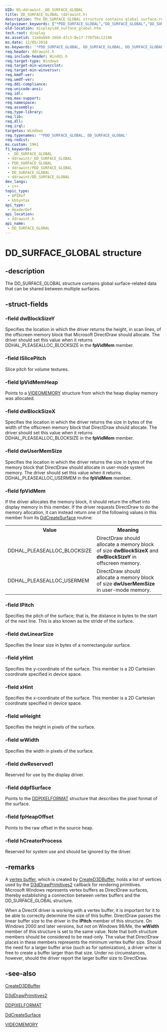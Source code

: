 ```yaml
---
UID: NS:ddrawint._DD_SURFACE_GLOBAL
title: DD_SURFACE_GLOBAL (ddrawint.h)
description: The DD_SURFACE_GLOBAL structure contains global surface-related data that can be shared between multiple surfaces.
helpviewer_keywords: ["*PDD_SURFACE_GLOBAL","DD_SURFACE_GLOBAL","DD_SURFACE_GLOBAL structure [Display Devices]","PDD_SURFACE_GLOBAL","PDD_SURFACE_GLOBAL structure pointer [Display Devices]","ddrawint/DD_SURFACE_GLOBAL","ddrawint/PDD_SURFACE_GLOBAL","ddstrcts_83ae0625-9b08-4380-bd3a-d8d67675a48b.xml","display.dd_surface_global"]
old-location: display\dd_surface_global.htm
tech.root: display
ms.assetid: 11e0a6b9-16b9-4fc3-8e17-776f56c12196
ms.date: 12/05/2018
ms.keywords: '*PDD_SURFACE_GLOBAL, DD_SURFACE_GLOBAL, DD_SURFACE_GLOBAL structure [Display Devices], PDD_SURFACE_GLOBAL, PDD_SURFACE_GLOBAL structure pointer [Display Devices], ddrawint/DD_SURFACE_GLOBAL, ddrawint/PDD_SURFACE_GLOBAL, ddstrcts_83ae0625-9b08-4380-bd3a-d8d67675a48b.xml, display.dd_surface_global'
req.header: ddrawint.h
req.include-header: Winddi.h
req.target-type: Windows
req.target-min-winverclnt: 
req.target-min-winversvr: 
req.kmdf-ver: 
req.umdf-ver: 
req.ddi-compliance: 
req.unicode-ansi: 
req.idl: 
req.max-support: 
req.namespace: 
req.assembly: 
req.type-library: 
req.lib: 
req.dll: 
req.irql: 
targetos: Windows
req.typenames: '*PDD_SURFACE_GLOBAL, DD_SURFACE_GLOBAL'
req.redist: 
ms.custom: 19H1
f1_keywords:
 - _DD_SURFACE_GLOBAL
 - ddrawint/_DD_SURFACE_GLOBAL
 - PDD_SURFACE_GLOBAL
 - ddrawint/PDD_SURFACE_GLOBAL
 - DD_SURFACE_GLOBAL
 - ddrawint/DD_SURFACE_GLOBAL
dev_langs:
 - c++
topic_type:
 - APIRef
 - kbSyntax
api_type:
 - HeaderDef
api_location:
 - ddrawint.h
api_name:
 - DD_SURFACE_GLOBAL
---
```


# DD_SURFACE_GLOBAL structure


## -description

The DD_SURFACE_GLOBAL structure contains global surface-related data that can be shared between multiple surfaces.

## -struct-fields

### -field dwBlockSizeY

Specifies the location in which the driver returns the height, in scan lines, of the offscreen memory block that Microsoft DirectDraw should allocate. The driver should set this value when it returns DDHAL_PLEASEALLOC_BLOCKSIZE in the <b>fpVidMem</b> member.

### -field lSlicePitch

Slice pitch for volume textures.

### -field lpVidMemHeap

Points to a <a href="/windows/desktop/api/ddrawint/ns-ddrawint-videomemory">VIDEOMEMORY</a> structure from which the heap display memory was allocated.

### -field dwBlockSizeX

Specifies the location in which the driver returns the size in bytes of the width of the offscreen memory block that DirectDraw should allocate. The driver should set this value when it returns DDHAL_PLEASEALLOC_BLOCKSIZE in the <b>fpVidMem</b> member.

### -field dwUserMemSize

Specifies the location in which the driver returns the size in bytes of the memory block that DirectDraw should allocate in user-mode system memory. The driver should set this value when it returns DDHAL_PLEASEALLOC_USERMEM in the <b>fpVidMem</b> member.

### -field fpVidMem

If the driver allocates the memory block, it should return the offset into display memory in this member. If the driver requests DirectDraw to do the memory allocation, it can instead return one of the following values in this member from its <a href="/previous-versions/windows/hardware/drivers/ff549263(v=vs.85)">DdCreateSurface</a> routine:

<table>
<tr>
<th>Value</th>
<th>Meaning</th>
</tr>
<tr>
<td>
DDHAL_PLEASEALLOC_BLOCKSIZE

</td>
<td>
DirectDraw should allocate a memory block of size <b>dwBlockSizeX</b> and <b>dwBlockSizeY</b> in offscreen memory.

</td>
</tr>
<tr>
<td>
DDHAL_PLEASEALLOC_USERMEM

</td>
<td>
DirectDraw should allocate a memory block of size <b>dwUserMemSize</b> in user-mode memory.

</td>
</tr>
</table>

### -field lPitch

Specifies the pitch of the surface; that is, the distance in bytes to the start of the next line. This is also known as the stride of the surface.

### -field dwLinearSize

Specifies the linear size in bytes of a nonrectangular surface.

### -field yHint

Specifies the y-coordinate of the surface. This member is a 2D Cartesian coordinate specified in device space.

### -field xHint

Specifies the x-coordinate of the surface. This member is a 2D Cartesian coordinate specified in device space.

### -field wHeight

Specifies the height in pixels of the surface.

### -field wWidth

Specifies the width in pixels of the surface.

### -field dwReserved1

Reserved for use by the display driver.

### -field ddpfSurface

Points to the <a href="/windows-hardware/drivers/ddi/content/ksmedia/ns-ksmedia-_ddpixelformat">DDPIXELFORMAT</a> structure that describes the pixel format of the surface.

### -field fpHeapOffset

Points to the raw offset in the source heap.

### -field hCreatorProcess

Reserved for system use and should be ignored by the driver.

## -remarks

A <a href="/windows-hardware/drivers/display/direct3d-vertex-buffers">vertex buffer</a>, which is created by <a href="/windows/desktop/api/ddrawint/nc-ddrawint-pdd_createsurface">CreateD3DBuffer</a>, holds a list of vertices used by the <a href="/windows-hardware/drivers/ddi/content/d3dhal/nc-d3dhal-lpd3dhal_drawprimitives2cb">D3dDrawPrimitives2</a> callback for rendering primitives. Microsoft Windows represents vertex buffers as DirectDraw surfaces, thereby establishing a connection between vertex buffers and the DD_SURFACE_GLOBAL structure.

When a DirectX driver is working with a vertex buffer, it is important for it to be able to correctly determine the size of this buffer. DirectDraw passes the linear buffer size to the driver in the <b>lPitch</b> member of this structure. On Windows 2000 and later versions, but not on Windows 98/Me, the <b>wWidth</b> member of this structure is set to the same value. Note that both structure members should be considered to be read-only. The value that DirectDraw places in these members represents the minimum vertex buffer size. Should the need for a larger buffer arise (such as for optimization), a driver writer is free to create a buffer larger than that size. Under no circumstances, however, should the driver report the larger buffer size to DirectDraw.

## -see-also

<a href="/windows/desktop/api/ddrawint/nc-ddrawint-pdd_createsurface">CreateD3DBuffer</a>



<a href="/windows-hardware/drivers/ddi/content/d3dhal/nc-d3dhal-lpd3dhal_drawprimitives2cb">D3dDrawPrimitives2</a>



<a href="/windows-hardware/drivers/ddi/content/ksmedia/ns-ksmedia-_ddpixelformat">DDPIXELFORMAT</a>



<a href="/previous-versions/windows/hardware/drivers/ff549263(v=vs.85)">DdCreateSurface</a>



<a href="/windows/desktop/api/ddrawint/ns-ddrawint-videomemory">VIDEOMEMORY</a>